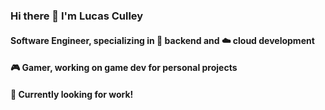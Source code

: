 ### Hi there 👋 I'm Lucas Culley
#### Software Engineer, specializing in 🕋 backend and ☁️ cloud development
#### 🎮 Gamer, working on game dev for personal projects
#### 💪 Currently looking for work!

<!--
**feverbrew/Feverbrew** is a ✨ _special_ ✨ repository because its `README.md` (this file) appears on your GitHub profile.

Here are some ideas to get you started:

- 🔭 I’m currently working on ...
- 🌱 I’m currently learning ...
- 👯 I’m looking to collaborate on ...
- 🤔 I’m looking for help with ...
- 💬 Ask me about ...
- 📫 How to reach me: ...
- 😄 Pronouns: ...
- ⚡ Fun fact: ...
-->
